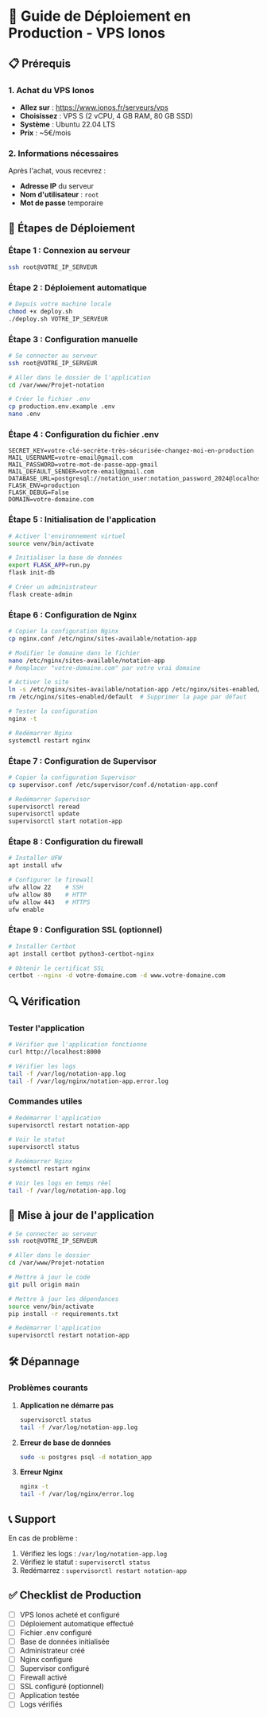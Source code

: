 # 🚀 Guide de Déploiement en Production - VPS Ionos

## 📋 Prérequis

### 1. Achat du VPS Ionos
- **Allez sur** : https://www.ionos.fr/serveurs/vps
- **Choisissez** : VPS S (2 vCPU, 4 GB RAM, 80 GB SSD)
- **Système** : Ubuntu 22.04 LTS
- **Prix** : ~5€/mois

### 2. Informations nécessaires
Après l'achat, vous recevrez :
- **Adresse IP** du serveur
- **Nom d'utilisateur** : `root`
- **Mot de passe** temporaire

## 🔧 Étapes de Déploiement

### Étape 1 : Connexion au serveur
```bash
ssh root@VOTRE_IP_SERVEUR
```

### Étape 2 : Déploiement automatique
```bash
# Depuis votre machine locale
chmod +x deploy.sh
./deploy.sh VOTRE_IP_SERVEUR
```

### Étape 3 : Configuration manuelle
```bash
# Se connecter au serveur
ssh root@VOTRE_IP_SERVEUR

# Aller dans le dossier de l'application
cd /var/www/Projet-notation

# Créer le fichier .env
cp production.env.example .env
nano .env
```

### Étape 4 : Configuration du fichier .env
```env
SECRET_KEY=votre-clé-secrète-très-sécurisée-changez-moi-en-production
MAIL_USERNAME=votre-email@gmail.com
MAIL_PASSWORD=votre-mot-de-passe-app-gmail
MAIL_DEFAULT_SENDER=votre-email@gmail.com
DATABASE_URL=postgresql://notation_user:notation_password_2024@localhost/notation_app
FLASK_ENV=production
FLASK_DEBUG=False
DOMAIN=votre-domaine.com
```

### Étape 5 : Initialisation de l'application
```bash
# Activer l'environnement virtuel
source venv/bin/activate

# Initialiser la base de données
export FLASK_APP=run.py
flask init-db

# Créer un administrateur
flask create-admin
```

### Étape 6 : Configuration de Nginx
```bash
# Copier la configuration Nginx
cp nginx.conf /etc/nginx/sites-available/notation-app

# Modifier le domaine dans le fichier
nano /etc/nginx/sites-available/notation-app
# Remplacer "votre-domaine.com" par votre vrai domaine

# Activer le site
ln -s /etc/nginx/sites-available/notation-app /etc/nginx/sites-enabled/
rm /etc/nginx/sites-enabled/default  # Supprimer la page par défaut

# Tester la configuration
nginx -t

# Redémarrer Nginx
systemctl restart nginx
```

### Étape 7 : Configuration de Supervisor
```bash
# Copier la configuration Supervisor
cp supervisor.conf /etc/supervisor/conf.d/notation-app.conf

# Redémarrer Supervisor
supervisorctl reread
supervisorctl update
supervisorctl start notation-app
```

### Étape 8 : Configuration du firewall
```bash
# Installer UFW
apt install ufw

# Configurer le firewall
ufw allow 22    # SSH
ufw allow 80    # HTTP
ufw allow 443   # HTTPS
ufw enable
```

### Étape 9 : Configuration SSL (optionnel)
```bash
# Installer Certbot
apt install certbot python3-certbot-nginx

# Obtenir le certificat SSL
certbot --nginx -d votre-domaine.com -d www.votre-domaine.com
```

## 🔍 Vérification

### Tester l'application
```bash
# Vérifier que l'application fonctionne
curl http://localhost:8000

# Vérifier les logs
tail -f /var/log/notation-app.log
tail -f /var/log/nginx/notation-app.error.log
```

### Commandes utiles
```bash
# Redémarrer l'application
supervisorctl restart notation-app

# Voir le statut
supervisorctl status

# Redémarrer Nginx
systemctl restart nginx

# Voir les logs en temps réel
tail -f /var/log/notation-app.log
```

## 🔄 Mise à jour de l'application

```bash
# Se connecter au serveur
ssh root@VOTRE_IP_SERVEUR

# Aller dans le dossier
cd /var/www/Projet-notation

# Mettre à jour le code
git pull origin main

# Mettre à jour les dépendances
source venv/bin/activate
pip install -r requirements.txt

# Redémarrer l'application
supervisorctl restart notation-app
```

## 🛠️ Dépannage

### Problèmes courants

1. **Application ne démarre pas**
   ```bash
   supervisorctl status
   tail -f /var/log/notation-app.log
   ```

2. **Erreur de base de données**
   ```bash
   sudo -u postgres psql -d notation_app
   ```

3. **Erreur Nginx**
   ```bash
   nginx -t
   tail -f /var/log/nginx/error.log
   ```

## 📞 Support

En cas de problème :
1. Vérifiez les logs : `/var/log/notation-app.log`
2. Vérifiez le statut : `supervisorctl status`
3. Redémarrez : `supervisorctl restart notation-app`

## ✅ Checklist de Production

- [ ] VPS Ionos acheté et configuré
- [ ] Déploiement automatique effectué
- [ ] Fichier .env configuré
- [ ] Base de données initialisée
- [ ] Administrateur créé
- [ ] Nginx configuré
- [ ] Supervisor configuré
- [ ] Firewall activé
- [ ] SSL configuré (optionnel)
- [ ] Application testée
- [ ] Logs vérifiés 